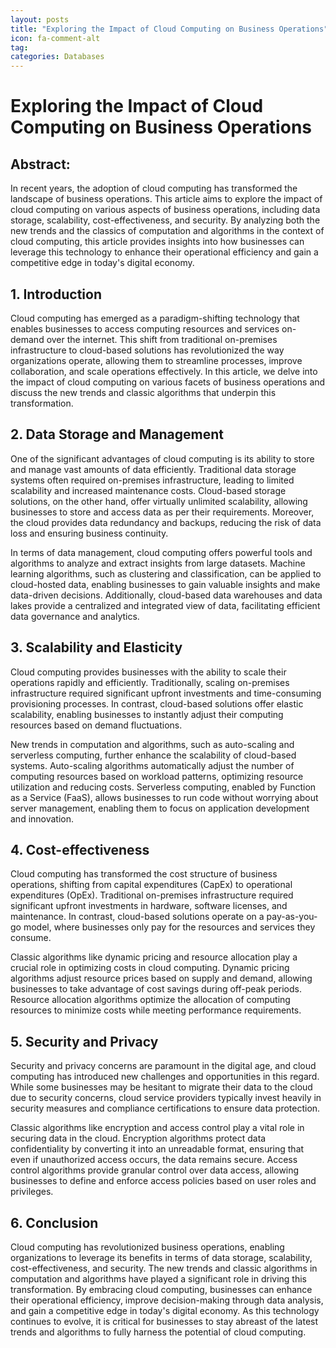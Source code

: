 ```yaml
---
layout: posts
title: "Exploring the Impact of Cloud Computing on Business Operations"
icon: fa-comment-alt
tag:      
categories: Databases
---
```



# Exploring the Impact of Cloud Computing on Business Operations

## Abstract:

In recent years, the adoption of cloud computing has transformed the landscape of business operations. This article aims to explore the impact of cloud computing on various aspects of business operations, including data storage, scalability, cost-effectiveness, and security. By analyzing both the new trends and the classics of computation and algorithms in the context of cloud computing, this article provides insights into how businesses can leverage this technology to enhance their operational efficiency and gain a competitive edge in today's digital economy.

## 1. Introduction

Cloud computing has emerged as a paradigm-shifting technology that enables businesses to access computing resources and services on-demand over the internet. This shift from traditional on-premises infrastructure to cloud-based solutions has revolutionized the way organizations operate, allowing them to streamline processes, improve collaboration, and scale operations effectively. In this article, we delve into the impact of cloud computing on various facets of business operations and discuss the new trends and classic algorithms that underpin this transformation.

## 2. Data Storage and Management

One of the significant advantages of cloud computing is its ability to store and manage vast amounts of data efficiently. Traditional data storage systems often required on-premises infrastructure, leading to limited scalability and increased maintenance costs. Cloud-based storage solutions, on the other hand, offer virtually unlimited scalability, allowing businesses to store and access data as per their requirements. Moreover, the cloud provides data redundancy and backups, reducing the risk of data loss and ensuring business continuity.

In terms of data management, cloud computing offers powerful tools and algorithms to analyze and extract insights from large datasets. Machine learning algorithms, such as clustering and classification, can be applied to cloud-hosted data, enabling businesses to gain valuable insights and make data-driven decisions. Additionally, cloud-based data warehouses and data lakes provide a centralized and integrated view of data, facilitating efficient data governance and analytics.

## 3. Scalability and Elasticity

Cloud computing provides businesses with the ability to scale their operations rapidly and efficiently. Traditionally, scaling on-premises infrastructure required significant upfront investments and time-consuming provisioning processes. In contrast, cloud-based solutions offer elastic scalability, enabling businesses to instantly adjust their computing resources based on demand fluctuations.

New trends in computation and algorithms, such as auto-scaling and serverless computing, further enhance the scalability of cloud-based systems. Auto-scaling algorithms automatically adjust the number of computing resources based on workload patterns, optimizing resource utilization and reducing costs. Serverless computing, enabled by Function as a Service (FaaS), allows businesses to run code without worrying about server management, enabling them to focus on application development and innovation.

## 4. Cost-effectiveness

Cloud computing has transformed the cost structure of business operations, shifting from capital expenditures (CapEx) to operational expenditures (OpEx). Traditional on-premises infrastructure required significant upfront investments in hardware, software licenses, and maintenance. In contrast, cloud-based solutions operate on a pay-as-you-go model, where businesses only pay for the resources and services they consume.

Classic algorithms like dynamic pricing and resource allocation play a crucial role in optimizing costs in cloud computing. Dynamic pricing algorithms adjust resource prices based on supply and demand, allowing businesses to take advantage of cost savings during off-peak periods. Resource allocation algorithms optimize the allocation of computing resources to minimize costs while meeting performance requirements.

## 5. Security and Privacy

Security and privacy concerns are paramount in the digital age, and cloud computing has introduced new challenges and opportunities in this regard. While some businesses may be hesitant to migrate their data to the cloud due to security concerns, cloud service providers typically invest heavily in security measures and compliance certifications to ensure data protection.

Classic algorithms like encryption and access control play a vital role in securing data in the cloud. Encryption algorithms protect data confidentiality by converting it into an unreadable format, ensuring that even if unauthorized access occurs, the data remains secure. Access control algorithms provide granular control over data access, allowing businesses to define and enforce access policies based on user roles and privileges.

## 6. Conclusion

Cloud computing has revolutionized business operations, enabling organizations to leverage its benefits in terms of data storage, scalability, cost-effectiveness, and security. The new trends and classic algorithms in computation and algorithms have played a significant role in driving this transformation. By embracing cloud computing, businesses can enhance their operational efficiency, improve decision-making through data analysis, and gain a competitive edge in today's digital economy. As this technology continues to evolve, it is critical for businesses to stay abreast of the latest trends and algorithms to fully harness the potential of cloud computing.